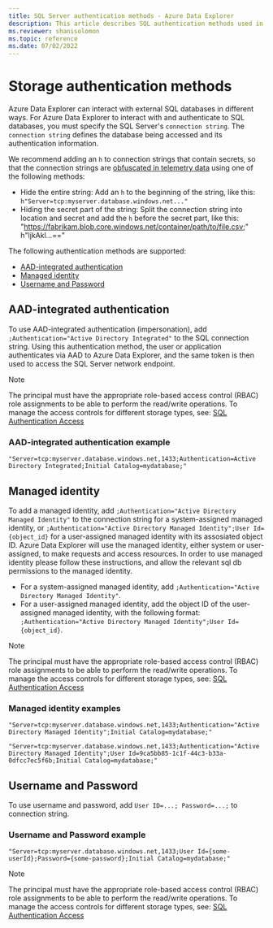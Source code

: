 ```yaml
---
title: SQL Server authentication methods - Azure Data Explorer
description: This article describes SQL authentication methods used in SQL connection strings in Azure Data Explorer.
ms.reviewer: shanisolomon
ms.topic: reference
ms.date: 07/02/2022
---
```

# Storage authentication methods

Azure Data Explorer can interact with external SQL databases in different ways. For Azure Data Explorer to interact with and authenticate to SQL databases, you must specify the SQL Server's `connection string`. The `connection string` defines the database being accessed and its authentication information.

We recommend adding an `h` to connection strings that contain secrets, so that the connection strings are [obfuscated in telemetry data](../../query/scalar-data-types/string.md#obfuscated-string-literals) using one of the following methods:

* Hide the entire string: Add an `h` to the beginning of the string, like this: `h"Server=tcp:myserver.database.windows.net..."`
* Hiding the secret part of the string: Split the connection string into location and secret and add the `h` before the secret part, like this: "https://fabrikam.blob.core.windows.net/container/path/to/file.csv;" h"ljkAkl...=="


The following authentication methods are supported:

* [AAD-integrated authentication](#AAD-integrated-authentication)
* [Managed identity](#managed-identity)
* [Username and Password](#Username-and-Password)

## AAD-integrated authentication

To use AAD-integrated authentication (impersonation), add `;Authentication="Active Directory Integrated"` to the SQL connection string. Using this authentication method, the user or application authenticates via AAD to Azure Data Explorer, and the same token is then used to access the SQL Server network endpoint.

> [!NOTE]
> The principal must have the appropriate role-based access control (RBAC) role assignments to be able to perform the read/write operations. To manage the access controls for different storage types, see: [SQL Authentication Access](/sql/relational-databases/security/authentication-access/getting-started-with-database-engine-permissions?view=sql-server-ver16)

### AAD-integrated authentication example

`"Server=tcp:myserver.database.windows.net,1433;Authentication=Active Directory Integrated;Initial Catalog=mydatabase;"`

## Managed identity

To add a managed identity, add `;Authentication="Active Directory Managed Identity"` to the connection string for a system-assigned managed identity, or `;Authentication="Active Directory Managed Identity";User Id={object_id}` for a user-assigned managed identity with its assosiated object ID. Azure Data Explorer will use the managed identity, either system or user-assigned, to make requests and access resources. 
In order to use managed identity please follow these instructions, and allow the relevant sql db permissions to the managed identity.

* For a system-assigned managed identity, add `;Authentication="Active Directory Managed Identity"`.
* For a user-assigned managed identity, add the object ID of the user-assigned managed identity, with the following format: `;Authentication="Active Directory Managed Identity";User Id={object_id}`.

> [!NOTE]
> The principal must have the appropriate role-based access control (RBAC) role assignments to be able to perform the read/write operations. To manage the access controls for different storage types, see: [SQL Authentication Access](/sql/relational-databases/security/authentication-access/getting-started-with-database-engine-permissions?view=sql-server-ver16)

### Managed identity examples

`"Server=tcp:myserver.database.windows.net,1433;Authentication="Active Directory Managed Identity";Initial Catalog=mydatabase;"`

`"Server=tcp:myserver.database.windows.net,1433;Authentication="Active Directory Managed Identity";User Id=9ca5bb85-1c1f-44c3-b33a-0dfcc7ec5f6b;Initial Catalog=mydatabase;"`

## Username and Password

To use username and password, add `User ID=...; Password=...;` to connection string.

### Username and Password example

`"Server=tcp:myserver.database.windows.net,1433;User Id={some-userId};Password={some-password};Initial Catalog=mydatabase;"`

> [!NOTE]
> The principal must have the appropriate role-based access control (RBAC) role assignments to be able to perform the read/write operations. To manage the access controls for different storage types, see: [SQL Authentication Access](/sql/relational-databases/security/authentication-access/getting-started-with-database-engine-permissions?view=sql-server-ver16)